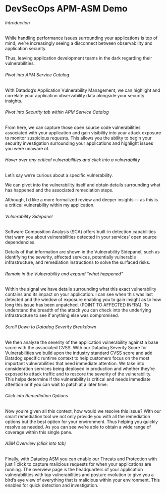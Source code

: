 # DevSecOps APM-ASM Demo

###### Introduction

While handling performance issues surrounding your applications is top of mind, we’re increasingly seeing a disconnect between observability and application security. 

Thus, leaving application development teams in the dark regarding their vulnerabilities.

###### Pivot into APM Service Catalog

With Datadog’s Application Vulnerability Management, we can highlight and correlate your application observability data alongside your security insights. 

###### Pivot into Security tab within APM Service Catalog

From here, we can capture those open source code vulnerabilities associated with your application and gain visibility into your attack exposure to monitor suspicious requests. This allows you the ability to begin your security investigation surrounding your applications and highlight issues you were unaware of. 

###### Hover over any critical vulnerabilities and click into a vulnerability 

Let’s say we’re curious about a specific vulnerability. 

We can pivot into the vulnerability itself and obtain details surrounding what has happened and the associated remediation steps. 

Although, I’d like a more formalized review and deeper insights -- as this is a critical vulnerability within my application. 

###### Vulnerability Sidepanel

Software Composition Analysis (SCA) offers built-in detection capabilities that warn you about vulnerabilities detected in your services’ open source dependencies. 

Details of that information are shown in the Vulnerability Sidepanel, such as identifying the severity, affected services, potentially vulnerable infrastructure, and remediation instructions to solve the surfaced risks.

###### Remain in the Vulnerability and expand “what happened”

Within the signal we have details surrounding what this exact vulnerability contains and its impact on your application. I can see when this was last detected and the window of exposure enabling you to gain insight as to how long this issue has been unpatched. (POINT TO AFFECTED INFRA). To understand the breadth of the attack you can check into the underlying infrastructure to see if anything else was compromised. 

###### Scroll Down to Datadog Severity Breakdown

We then analyze the severity of the application vulnerability against a base score with the associated CVSS. With our Datadog Severity Score for Vulnerabilities we build upon the industry standard CVSS score and add Datadog specific runtime context to help customers focus on the most important vulnerabilities that need immediate attention. We take into consideration services being deployed in production and whether they’re exposed to attack traffic and to rescore the severity of the vulnerability. This helps determine if the vulnerability is critical and needs immediate attention or if you can wait to patch at a later time.

###### Click into Remediation Options

Now you’re given all this context, how would we resolve this issue? With our smart remediation tool we not only provide you with all the remediation options but the best option for your environment. Thus helping you quickly resolve as needed. As you can see we’re able to obtain a wide range of coverage within this single pane. 

###### ASM Overview (click into tab)

Finally, with Datadog ASM you can enable our Threats and Protection with just 1 click to capture malicious requests for when your applications are running. The overview page is the headquarters of your application vulnerabilities with top vulnerabilities and posture evolution to give you a bird’s eye view of everything that is malicious within your environment. This enables for quick detection and investigation. 


